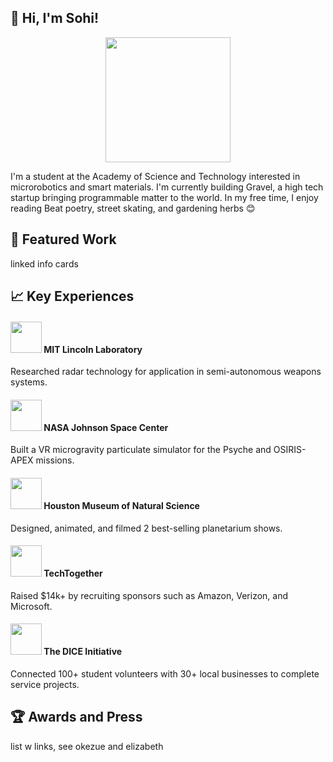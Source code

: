 ## 👋 Hi, I'm Sohi!

<center><img src="https://user-images.githubusercontent.com/69354578/215560455-7e7094e4-b0c8-43e3-bcf2-580d65f976ec.GIF" height=200></center>
<p>I'm a student at the Academy of Science and Technology interested in microrobotics and smart materials. I'm currently building Gravel, a high tech startup bringing programmable matter to the world. In my free time, I enjoy reading Beat poetry, street skating, and gardening herbs 😊</p>

## 🔧 Featured Work

linked info cards

## 📈 Key Experiences

<h4><p><img src="https://user-images.githubusercontent.com/69354578/215586597-aec7a3e2-8bd2-4f45-8096-eacaa5976ec6.png" height=50>      MIT Lincoln Laboratory</h4> Researched radar technology for application in semi-autonomous weapons systems.</p>
<h4><p><img src="https://user-images.githubusercontent.com/69354578/215586736-3b97dff7-baae-453a-a149-b1b80f730330.png" height=50>      NASA Johnson Space Center</h4> Built a VR microgravity particulate simulator for the Psyche and OSIRIS-APEX missions.</p>
<h4><p><img src="https://user-images.githubusercontent.com/69354578/215586946-eccf09e6-1eef-47c1-a52e-4087f8c92937.png" height=50>      Houston Museum of Natural Science</h4> Designed, animated, and filmed 2 best-selling planetarium shows.</p>
<h4><p><img src="https://user-images.githubusercontent.com/69354578/215587123-aee87a9d-c5a2-4756-8ca3-f5f4bde54007.png" height=50>      TechTogether</h4> Raised $14k+ by recruiting sponsors such as Amazon, Verizon, and Microsoft.</p>
<h4><p><img src="https://user-images.githubusercontent.com/69354578/215587287-e85fb3b5-ed86-4ada-8804-494315cdbf3b.png" height=50>      The DICE Initiative</h4> Connected 100+ student volunteers with 30+ local businesses to complete service projects.</p>

## 🏆 Awards and Press

list w links, see okezue and elizabeth
